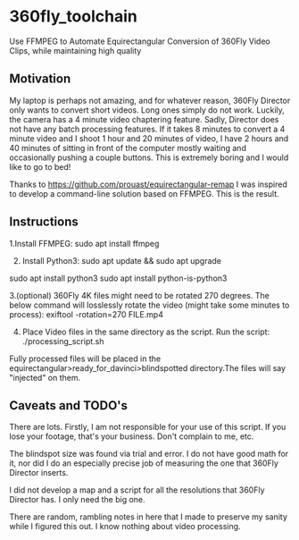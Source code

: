 # 360fly_toolchain
Use FFMPEG to Automate Equirectangular Conversion of 360Fly Video Clips, while maintaining high quality

## Motivation
My laptop is perhaps not amazing, and for whatever reason, 360Fly Director only wants to convert short videos. Long ones simply do not work. Luckily, the camera has a 4 minute video chaptering feature. Sadly, Director does not have any batch processing features. If it takes 8 minutes to convert a 4 minute video and I shoot 1 hour and 20 minutes of video, I have 2 hours and 40 minutes of sitting in front of the computer mostly waiting and occasionally pushing a couple buttons. This is extremely boring and I would like to go to bed!

Thanks to https://github.com/prouast/equirectangular-remap I was inspired to develop a command-line solution based on FFMPEG. This is the result.

## Instructions
1.Install FFMPEG:
sudo apt install ffmpeg

2. Install Python3:
sudo apt update && sudo apt upgrade

sudo apt install python3
sudo apt install python-is-python3

3.(optional) 360Fly 4K files might need to be rotated 270 degrees. The below command will losslessly rotate the video (might take some minutes to process):
exiftool -rotation=270 FILE.mp4

4. Place Video files in the same directory as the script. Run the script:
./processing_script.sh

Fully processed files will be placed in the equirectangular>ready_for_davinci>blindspotted directory.The files will say "injected" on them.

## Caveats and TODO's
There are lots. Firstly, I am not responsible for your use of this script. If you lose your footage, that's your business. Don't complain to me, etc.

The blindspot size was found via trial and error. I do not have good math for it, nor did I do an especially precise job of measuring the one that 360Fly Director inserts.

I did not develop a map and a script for all the resolutions that 360Fly Director has. I only need the big one.

There are random, rambling notes in here that I made to preserve my sanity while I figured this out. I know nothing about video processing.
